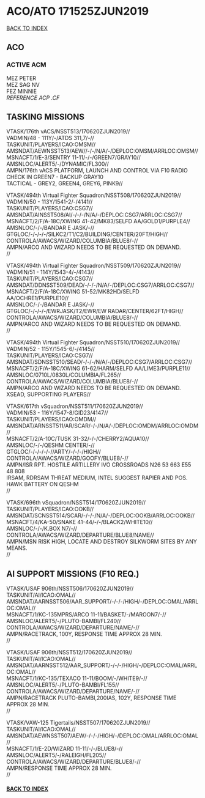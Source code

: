 # ACO/ATO 171525ZJUN2019

[BACK TO INDEX](https://daviddcs.github.io/nsst/) 

## ACO

### ACTIVE ACM
MEZ PETER  
MEZ SAG NV  
FEZ MINNIE  
*REFERENCE ACP .CF*

## TASKING MISSIONS  

VTASK/176th vACS/NSST513/170620ZJUN2019//<br>
VADMIN/48 - 111Y/-/ATDS 311,7/-//<br>
TASKUNIT/PLAYERS/ICAO:OMSM//<br>
AMSNDAT/AEWNSST513/AEW//-/-/N/A/-/DEPLOC:OMSM/ARRLOC:OMSM//<br>
MSNACFT/1/E-3/SENTRY 11-11/-/-/GREEN7/GRAY10//<br>
AMSNLOC/ALERT5/-/DYNAMIC/FL300//<br>
AMPN/176th vACS PLATFORM, LAUNCH AND CONTROL VIA F10 RADIO<br>
CHECK IN GREEN7 -  BACKUP GRAY10<br>
TACTICAL - GREY2, GREEN4, GREY6, PINK9//<br>


VTASK/494th Virtual Fighter Squadron/NSST508/170620ZJUN2019//<br>
VADMIN/50 - 113Y/1541-2/-/4141//<br>
TASKUNIT/PLAYERS/ICAO:CSG7//<br>
AMSNDAT/AINSST508/AI/-/-/-/N/A/-/DEPLOC:CSG7/ARRLOC:CSG7//<br>
MSNACFT/2/F/A-18C/XWING 41-42/MK83/SELFD AA/GOLD1/PURPLE4//<br>
AMSNLOC/-/-/BANDAR E JASK/-//<br>
GTGLOC/-/-/-/-/SILKC2/T1/C2/BUILDING/CENTER/20FT/HIGH//<br>
CONTROLA/AWACS/WIZARD/COLUMBIA/BLUE8/-//<br>
AMPN/ARCO AND WIZARD NEEDS TO BE REQUESTED ON DEMAND.<br>
//<br>


VTASK/494th Virtual Fighter Squadron/NSST509/170620ZJUN2019//<br>
VADMIN/51 - 114Y/1543-4/-/4143//<br>
TASKUNIT/PLAYERS/ICAO:CSG7//<br>
AMSNDAT/DDNSST509/DEAD/-/-/-/N/A/-/DEPLOC:CSG7/ARRLOC:CSG7//<br>
MSNACFT/2/F/A-18C/XWING 51-52/MK82HD/SELFD AA/OCHRE1/PURPLE10//<br>
AMSNLOC/-/-/BANDAR E JASK/-//<br>
GTGLOC/-/-/-/-/EWRJASK/T2/EWR/EW RADAR/CENTER/62FT/HIGH//<br>
CONTROLA/AWACS/WIZARD/COLUMBIA/BLUE8/-//<br>
AMPN/ARCO AND WIZARD NEEDS TO BE REQUESTED ON DEMAND.<br>
//<br>


VTASK/494th Virtual Fighter Squadron/NSST510/170620ZJUN2019//<br>
VADMIN/52 - 115Y/1545-6/-/4145//<br>
TASKUNIT/PLAYERS/ICAO:CSG7//<br>
AMSNDAT/SDNSST510/SEAD/-/-/-/N/A/-/DEPLOC:CSG7/ARRLOC:CSG7//<br>
MSNACFT/2/F/A-18C/XWING 61-62/HARM/SELFD AA/LIME3/PURPLE11//<br>
AMSNLOC/0710L/0830L/COLUMBIA/FL265//<br>
CONTROLA/AWACS/WIZARD/COLUMBIA/BLUE8/-//<br>
AMPN/ARCO AND WIZARD NEEDS TO BE REQUESTED ON DEMAND.<br>
XSEAD, SUPPORTING PLAYERS//<br>


VTASK/617th vSquadron/NSST511/170620ZJUN2019//<br>
VADMIN/53 - 116Y/1547-8/GID23/4147//<br>
TASKUNIT/PLAYERS/ICAO:OMDM//<br>
AMSNDAT/ARNSST511/AR/SCAR/-/-/N/A/-/DEPLOC:OMDM/ARRLOC:OMDM//<br>
MSNACFT/2/A-10C/TUSK 31-32/-/-/CHERRY2/AQUA10//<br>
AMSNLOC/-/-/QESHM CENTER/-//<br>
GTGLOC/-/-/-/-/-//ARTY/-/-/-/HIGH//<br>
CONTROLA/AWACS/WIZARD/GOOFY/BLUE8/-//<br>
AMPN/ISR RPT. HOSTILE ARTILLERY IVO CROSSROADS N26 53 663 E55 48 808<br>
IRSAM, RDRSAM THREAT MEDIUM, INTEL SUGGEST RAPIER AND POS. HAWK BATTERY ON QESHM<br>
//<br>


VTASK/696th vSquadron/NSST514/170620ZJUN2019//<br>
TASKUNIT/PLAYERS/ICAO:OOKB//<br>
AMSNDAT/SCNSST514/SCAR/-/-/-/N/A/-/DEPLOC:OOKB/ARRLOC:OOKB//<br>
MSNACFT/4/KA-50/SNAKE 41-44/-/-/BLACK2/WHITE10//<br>
AMSNLOC/-/-/K.BOX N7/-//<br>
CONTROLA/AWACS/WIZARD/DEPARTURE/BLUE8/NAME//<br>
AMPN/MSN RISK HIGH, LOCATE AND DESTROY SILKWORM SITES BY ANY MEANS.<br>
//<br>


## AI SUPPORT MISSIONS (F10 REQ.)

VTASK/USAF 906th/NSST506/170620ZJUN2019//<br>
TASKUNIT/AI/ICAO:OMAL//<br>
AMSNDAT/AARNSST506/AAR_SUPPORT/-/-/-/HIGH/-/DEPLOC:OMAL/ARRLOC:OMAL//<br>
MSNACFT/1/KC-135MPRS/ARCO 11-11/BASKET/-/MAROON7/-//<br>
AMSNLOC/ALERT5/-/PLUTO-BAMBI/FL240//<br>
CONTROLA/AWACS/WIZARD/DEPARTURE/NAME/-//<br>
AMPN/RACETRACK, 100Y, RESPONSE TIME APPROX 28 MIN.<br>
//<br>


VTASK/USAF 906th/NSST512/170620ZJUN2019//<br>
TASKUNIT/AI/ICAO:OMAL//<br>
AMSNDAT/AARNSST512/AAR_SUPPORT/-/-/-/HIGH/-/DEPLOC:OMAL/ARRLOC:OMAL//<br>
MSNACFT/1/KC-135/TEXACO 11-11/BOOM/-/WHITE9/-//<br>
AMSNLOC/ALERT5/-/PLUTO-BAMBI/FL155//<br>
CONTROLA/AWACS/WIZARD/DEPARTURE/NAME/-//<br>
AMPN/RACETRACK PLUTO-BAMBI,200IAS, 102Y, RESPONSE TIME APPROX 28 MIN.<br>
//<br>


VTASK/VAW-125 Tigertails/NSST507/170620ZJUN2019//<br>
TASKUNIT/AI/ICAO:OMAL//<br>
AMSNDAT/AEWNSST507/AEW/-/-/-/HIGH/-/DEPLOC:OMAL/ARRLOC:OMAL//<br>
MSNACFT/1/E-2D/WIZARD 11-11/-/-/BLUE8/-//<br>
AMSNLOC/ALERT5/-/RALEIGH/FL205//<br>
CONTROLA/AWACS/WIZARD/DEPARTURE/BLUE8/-//<br>
AMPN/RESPONSE TIME APPROX 28 MIN.<br>
//<br>


#### [BACK TO INDEX](https://daviddcs.github.io/nsst/) 